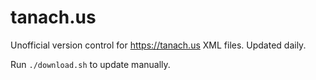 # tanach.us

Unofficial version control for <https://tanach.us> XML files. Updated daily.

Run `./download.sh` to update manually.
